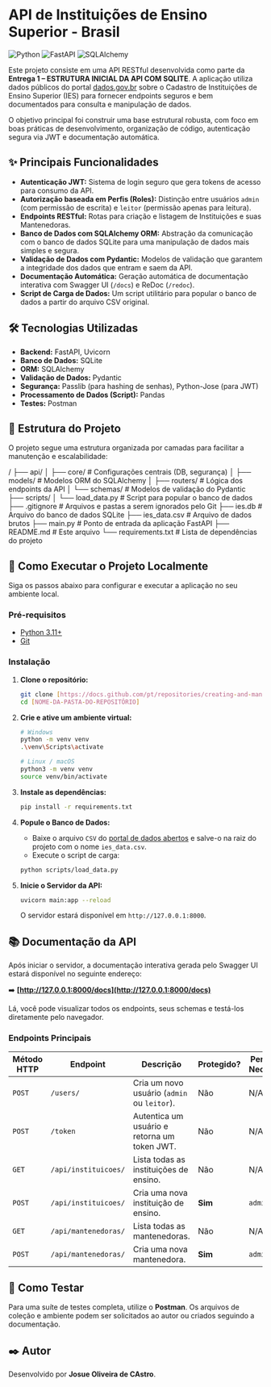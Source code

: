 # API de Instituições de Ensino Superior - Brasil

![Python](https://img.shields.io/badge/Python-3.11+-blue?style=for-the-badge&logo=python&logoColor=white)
![FastAPI](https://img.shields.io/badge/FastAPI-0.100+-green?style=for-the-badge&logo=fastapi&logoColor=white)
![SQLAlchemy](https://img.shields.io/badge/SQLAlchemy-2.0+-red?style=for-the-badge&logo=sqlalchemy&logoColor=white)

Este projeto consiste em uma API RESTful desenvolvida como parte da **Entrega 1 – ESTRUTURA INICIAL DA API COM SQLITE**. A aplicação utiliza dados públicos do portal [dados.gov.br](http://dados.gov.br) sobre o Cadastro de Instituições de Ensino Superior (IES) para fornecer endpoints seguros e bem documentados para consulta e manipulação de dados.

O objetivo principal foi construir uma base estrutural robusta, com foco em boas práticas de desenvolvimento, organização de código, autenticação segura via JWT e documentação automática.

## ✨ Principais Funcionalidades

* **Autenticação JWT:** Sistema de login seguro que gera tokens de acesso para consumo da API.
* **Autorização baseada em Perfis (Roles):** Distinção entre usuários `admin` (com permissão de escrita) e `leitor` (permissão apenas para leitura).
* **Endpoints RESTful:** Rotas para criação e listagem de Instituições e suas Mantenedoras.
* **Banco de Dados com SQLAlchemy ORM:** Abstração da comunicação com o banco de dados SQLite para uma manipulação de dados mais simples e segura.
* **Validação de Dados com Pydantic:** Modelos de validação que garantem a integridade dos dados que entram e saem da API.
* **Documentação Automática:** Geração automática de documentação interativa com Swagger UI (`/docs`) e ReDoc (`/redoc`).
* **Script de Carga de Dados:** Um script utilitário para popular o banco de dados a partir do arquivo CSV original.

## 🛠️ Tecnologias Utilizadas

* **Backend:** FastAPI, Uvicorn
* **Banco de Dados:** SQLite
* **ORM:** SQLAlchemy
* **Validação de Dados:** Pydantic
* **Segurança:** Passlib (para hashing de senhas), Python-Jose (para JWT)
* **Processamento de Dados (Script):** Pandas
* **Testes:** Postman

## 📂 Estrutura do Projeto

O projeto segue uma estrutura organizada por camadas para facilitar a manutenção e escalabilidade:

/
├── api/
│   ├── core/         # Configurações centrais (DB, segurança)
│   ├── models/       # Modelos ORM do SQLAlchemy
│   ├── routers/      # Lógica dos endpoints da API
│   └── schemas/      # Modelos de validação do Pydantic
├── scripts/
│   └── load_data.py  # Script para popular o banco de dados
├── .gitignore        # Arquivos e pastas a serem ignorados pelo Git
├── ies.db            # Arquivo do banco de dados SQLite
├── ies_data.csv      # Arquivo de dados brutos
├── main.py           # Ponto de entrada da aplicação FastAPI
├── README.md         # Este arquivo
└── requirements.txt  # Lista de dependências do projeto


## 🚀 Como Executar o Projeto Localmente

Siga os passos abaixo para configurar e executar a aplicação no seu ambiente local.

### **Pré-requisitos**
* [Python 3.11+](https://www.python.org/downloads/)
* [Git](https://git-scm.com/downloads/)

### **Instalação**

1.  **Clone o repositório:**
    ```bash
    git clone [https://docs.github.com/pt/repositories/creating-and-managing-repositories/quickstart-for-repositories](https://docs.github.com/pt/repositories/creating-and-managing-repositories/quickstart-for-repositories)
    cd [NOME-DA-PASTA-DO-REPOSITÓRIO]
    ```

2.  **Crie e ative um ambiente virtual:**
    ```bash
    # Windows
    python -m venv venv
    .\venv\Scripts\activate

    # Linux / macOS
    python3 -m venv venv
    source venv/bin/activate
    ```

3.  **Instale as dependências:**
    ```bash
    pip install -r requirements.txt
    ```

4.  **Popule o Banco de Dados:**
    * Baixe o arquivo `CSV` do [portal de dados abertos](https://dados.gov.br/dados/conjuntos-dados/cadastro-de-instituicoes-de-educacao-superior) e salve-o na raiz do projeto com o nome `ies_data.csv`.
    * Execute o script de carga:
    ```bash
    python scripts/load_data.py
    ```

5.  **Inicie o Servidor da API:**
    ```bash
    uvicorn main:app --reload
    ```
    O servidor estará disponível em `http://127.0.0.1:8000`.

## 📚 Documentação da API

Após iniciar o servidor, a documentação interativa gerada pelo Swagger UI estará disponível no seguinte endereço:

➡️ **[http://127.0.0.1:8000/docs](http://127.0.0.1:8000/docs)**

Lá, você pode visualizar todos os endpoints, seus schemas e testá-los diretamente pelo navegador.

### **Endpoints Principais**

| Método HTTP | Endpoint                        | Descrição                                         | Protegido? | Permissão Necessária |
|-------------|---------------------------------|---------------------------------------------------|------------|----------------------|
| `POST`      | `/users/`                       | Cria um novo usuário (`admin` ou `leitor`).       | Não        | N/A                  |
| `POST`      | `/token`                        | Autentica um usuário e retorna um token JWT.      | Não        | N/A                  |
| `GET`       | `/api/instituicoes/`            | Lista todas as instituições de ensino.            | Não        | N/A                  |
| `POST`      | `/api/instituicoes/`            | Cria uma nova instituição de ensino.              | **Sim** | `admin`              |
| `GET`       | `/api/mantenedoras/`            | Lista todas as mantenedoras.                      | Não        | N/A                  |
| `POST`      | `/api/mantenedoras/`            | Cria uma nova mantenedora.                        | **Sim** | `admin`              |

## 🧪 Como Testar

Para uma suíte de testes completa, utilize o **Postman**. Os arquivos de coleção e ambiente podem ser solicitados ao autor ou criados seguindo a documentação.

## ✒️ Autor

Desenvolvido por **Josue Oliveira de CAstro**.

